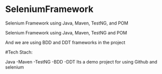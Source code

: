 # SeleniumFramework
Selenium Framework using Java, Maven, TestNG, and POM


Selenium Framework using Java, Maven, TestNG and POM

And we are using BDD and DDT frameworks in the project

#Tech Stach:

Java -Maven -TestNG -BDD -DDT
Its a demo project for using Github and selenium
